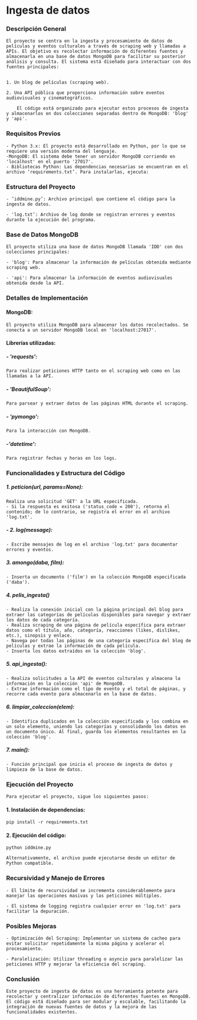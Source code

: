 




# Ingesta de datos

### Descripción General

	El proyecto se centra en la ingesta y procesamiento de datos de películas y eventos culturales a través de scraping web y llamadas a APIs. El objetivo es recolectar información de diferentes fuentes y almacenarla en una base de datos MongoDB para facilitar su posterior análisis y consulta. El sistema está diseñado para interactuar con dos fuentes principales:


	1. Un blog de películas (scraping web).

	2. Una API pública que proporciona información sobre eventos audiovisuales y cinematográficos.

		El código está organizado para ejecutar estos procesos de ingesta y almacenarlos en dos colecciones separadas dentro de MongoDB: 'blog' y 'api'.

### Requisitos Previos


	- Python 3.x: El proyecto está desarrollado en Python, por lo que se requiere una versión moderna del lenguaje.
	-MongoDB: El sistema debe tener un servidor MongoDB corriendo en 'localhost' en el puerto '27017'.
	- Bibliotecas Python: Las dependencias necesarias se encuentran en el archivo ‘requirements.txt’. Para instalarlas, ejecuta:
  	

### Estructura del Proyecto
	
	- ’iddmine.py’: Archivo principal que contiene el código para la ingesta de datos.
	
	- 'log.txt’: Archivo de log donde se registran errores y eventos durante la ejecución del programa.
	
### Base de Datos MongoDB

	El proyecto utiliza una base de datos MongoDB llamada 'IDD' con dos colecciones principales:
  
	- 'blog': Para almacenar la información de películas obtenida mediante scraping web.

  	- 'api': Para almacenar la información de eventos audiovisuales obtenida desde la API.

### Detalles de Implementación


#### MongoDB:

	El proyecto utiliza MongoDB para almacenar los datos recolectados. Se conecta a un servidor MongoDB local en 'localhost:27017'.
	

#### Librerías utilizadas:

##### - 'requests':

	Para realizar peticiones HTTP tanto en el scraping web como en las llamadas a la API.

##### - 'BeautifulSoup':

	Para parsear y extraer datos de las páginas HTML durante el scraping.

##### - 'pymongo':

	Para la interacción con MongoDB.

##### -'datetime':

	Para registrar fechas y horas en los logs.

	
### Funcionalidades y Estructura del Código


##### 1. peticion(url, params=None):

	Realiza una solicitud 'GET' a la URL especificada.
	- Si la respuesta es exitosa ('status_code = 200'), retorna el contenido; de lo contrario, se registra el error en el archivo 'log.txt'.

##### - 2. log(message):

	- Escribe mensajes de log en el archivo 'log.txt' para documentar errores y eventos.

##### 3. amongo(daba, film):

	- Inserta un documento ('film') en la colección MongoDB especificada ('daba').



##### 4. pelis_ingesta()

	- Realiza la conexión inicial con la página principal del blog para extraer las categorías de películas disponibles para navegar y extraer los datos de cada categoría.   
	- Realiza scraping de una página de película específica para extraer datos como el título, año, categoría, reacciones (likes, dislikes, etc.), sinopsis y enlace.
	- Navega por todas las páginas de una categoría específica del blog de películas y extrae la información de cada película.
	- Inserta los datos extraídos en la colección 'blog'.

##### 5. api_ingesta():

	- Realiza solicitudes a la API de eventos culturales y almacena la información en la colección 'api' de MongoDB.
	- Extrae información como el tipo de evento y el total de páginas, y recorre cada evento para almacenarlo en la base de datos.

##### 6. limpiar_coleccion(elem):

	- Identifica duplicados en la colección especificada y los combina en un solo elemento, uniendo las categorías y consolidando los datos en un documento único. Al final, guarda los elementos resultantes en la colección 'blog'.

##### 7. main():

	- Función principal que inicia el proceso de ingesta de datos y limpieza de la base de datos.


### Ejecución del Proyecto

	Para ejecutar el proyecto, sigue los siguientes pasos:

#### 1. Instalación de dependencias:

   `pip install -r requirements.txt`

#### 2. Ejecución del código:
  
   `python iddmine.py`
   
	Alternativamente, el archivo puede ejecutarse desde un editor de Python compatible.


### Recursividad y Manejo de Errores
  	
	- El límite de recursividad se incrementa considerablemente para manejar las operaciones masivas y las peticiones múltiples.
  	
	- El sistema de logging registra cualquier error en 'log.txt' para facilitar la depuración.

### Posibles Mejoras

	- Optimización del Scraping: Implementar un sistema de cacheo para evitar solicitar repetidamente la misma página y acelerar el procesamiento.
	
	- Paralelización: Utilizar threading o asyncio para paralelizar las peticiones HTTP y mejorar la eficiencia del scraping.

### Conclusión

	Este proyecto de ingesta de datos es una herramienta potente para recolectar y centralizar información de diferentes fuentes en MongoDB. El código está diseñado para ser modular y escalable, facilitando la integración de nuevas fuentes de datos y la mejora de las funcionalidades existentes.